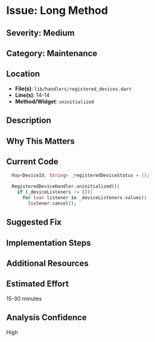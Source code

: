 # Issue: Long Method

## Severity: Medium

## Category: Maintenance

## Location
- **File(s)**: `lib/handlers/registered_devices.dart`
- **Line(s)**: 14-14
- **Method/Widget**: `uninitialized`

## Description


## Why This Matters


## Current Code
```dart
  Map<DeviceId, String> _registeredDeviceStatus = {};

  RegisteredDeviceHandler.uninitialized(){
    if (_deviceListeners != []){
      for (var listener in _deviceListeners.values){
        listener.cancel();
```

## Suggested Fix


## Implementation Steps


## Additional Resources


## Estimated Effort
15-30 minutes

## Analysis Confidence
High
